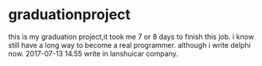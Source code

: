 # graduationproject
this is my graduation project,it took me 7 or 8 days to finish this job.
i know still have a long way to become a real programmer.
although i write delphi now.
2017-07-13 14.55 write in lanshuicar company.
